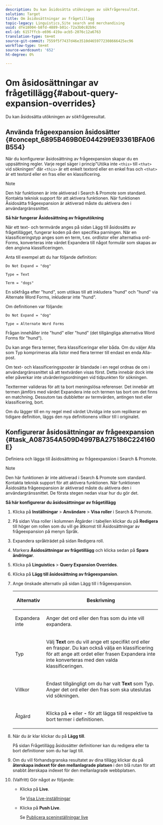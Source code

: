 ```yaml
---
description: Du kan åsidosätta utökningen av sökfrågeresultat.
solution: Target
title: Om åsidosättningar av frågetillägg
topic-legacy: Linguistics,Site search and merchandising
uuid: dfe18004-b8fd-4889-b01c-72a3b0c82b9c
exl-id: 6157ffcb-e696-419a-acb5-2076c12a6763
translation-type: tm+mt
source-git-commit: 7559f5f7437d46e3510d4659772308666425ec96
workflow-type: tm+mt
source-wordcount: '652'
ht-degree: 0%

---
```


# Om åsidosättningar av frågetillägg{#about-query-expansion-overrides}

Du kan åsidosätta utökningen av sökfrågeresultat.

## Använda frågeexpansion åsidosätter {#concept_6895B469B0E044299E93361BFA06B554}

När du konfigurerar åsidosättning av frågeexpansion skapar du en uppsättning regler. Varje regel säger i princip&quot;Utöka inte `<this>` till `<that>` vid sökningen&quot; där `<this>` är ett enkelt textord eller en enkel fras och `<that>` är ett textord eller en fras eller en klassificering.

>[!NOTE]
>
>Den här funktionen är inte aktiverad i Search &amp; Promote som standard. Kontakta teknisk support för att aktivera funktionen. När funktionen Åsidosätta frågeexpansion är aktiverad måste du aktivera den i användargränssnittet.

**Så här fungerar Åsidosättning av frågeutökning**

När ett text- och termvärde anges på sidan Lägg till åsidosätts av frågetillägget, fungerar koden på den specifika parningen. När en klassificeringstyp anges som en term, t.ex. ordlistor eller alternativa ord-Forms, konverteras inte värdet Expandera till något formulär som skapas av den angivna klassificeringen.

Anta till exempel att du har följande definition:

`Do Not Expand = "dog"`

`Type = Text`

`Term = "dogs"`

En sökfråga efter &quot;hund&quot;, som utökas till att inkludera &quot;hund&quot; och &quot;hund&quot; via Alternate Word Forms, inkluderar inte &quot;hund&quot;.

Om definitionen var följande:

`Do Not Expand = "dog"`

`Type = Alternate Word Forms`

Frågan innehåller inte &quot;hund&quot; eller &quot;hund&quot; (det tillgängliga alternativa Word Forms för &quot;hund&quot;).

Du kan ange flera termer, flera klassificeringar eller båda. Om du väljer Alla som Typ komprimeras alla listor med flera termer till endast en enda Alla-post.

Om text- och klassificeringsposter är blandade i en regel ordnas de om i användargränssnittet så att textvärden visas först. Detta innebär dock inte eller påverkar inte utvärderingsordningen vid tidpunkten för sökningen.

Texttermer valideras för att ta bort meningslösa referenser. Det innebär att termen jämförs med värdet Expandera inte och termen tas bort om det finns en matchning. Dessutom tas dubbletter av termvärden, antingen text eller klassificering, bort.

Om du lägger till en ny regel med värdet Utvidga inte som replikerar en tidigare definition, läggs den nya definitionens villkor till i originalet.

## Konfigurerar åsidosättningar av frågeexpansion {#task_A087354A509D4997BA275186C224160E}

Definiera och lägga till åsidosättning av frågeexpansion i Search &amp; Promote.

<!-- 

t_configuring_query_expansion_overrides.xml

 -->

>[!NOTE]
Den här funktionen är inte aktiverad i Search &amp; Promote som standard. Kontakta teknisk support för att aktivera funktionen. När funktionen Åsidosätta frågeexpansion är aktiverad måste du aktivera den i användargränssnittet. De första stegen nedan visar hur du gör det.

**Så här konfigurerar du åsidosättningar av frågetillägg**

1. Klicka på **Inställningar** > **Användare** > **Visa roller** i Search &amp; Promote.
1. På sidan Visa roller i kolumnen Åtgärder i tabellen klickar du på **Redigera** till höger om rollen som du vill ge åtkomst till Åsidosättningar av frågeexpansion på menyn Språk.
1. Expandera språkträdet på sidan Redigera roll.
1. Markera **Åsidosättningar av frågetillägg** och klicka sedan på **Spara ändringar**.
1. Klicka på **Linguistics** > **Query Expansion Overrides**.
1. Klicka på **Lägg till åsidosättning av frågeexpansion**.
1. Ange önskade alternativ på sidan Lägg till i frågeexpansion.

   <!-- 
   
   r_query_expansion_override_definitions.xml
   
   -->

   <table> 
    <thead> 
      <tr> 
      <th colname="col1" class="entry"> <p>Alternativ </p> </th> 
      <th colname="col2" class="entry"> <p>Beskrivning </p> </th> 
      </tr> 
    </thead>
    <tbody> 
      <tr> 
      <td colname="col1"> <p>Expandera inte </p> </td> 
      <td colname="col2"> <p>Anger det ord eller den fras som du inte vill expandera. </p> </td> 
      </tr> 
      <tr> 
      <td colname="col1"> <p>Typ </p> </td> 
      <td colname="col2"> <p>Välj <b>Text</b> om du vill ange ett specifikt ord eller en fraspar. Du kan också välja en klassificering för att ange att ordet eller frasen Expandera inte inte konverteras med den valda klassificeringen. </p> </td> 
      </tr> 
      <tr> 
      <td colname="col1"> <p>Villkor </p> </td> 
      <td colname="col2"> <p>Endast tillgängligt om du har valt <b>Text</b> som Typ. Anger det ord eller den fras som ska uteslutas vid sökningen. </p> </td> 
      </tr> 
      <tr> 
      <td colname="col1"> <p>Åtgärd </p> </td> 
      <td colname="col2"> <p> Klicka på <b>+</b> eller <b>-</b> för att lägga till respektive ta bort termer i definitionen. </p> </td> 
      </tr> 
    </tbody> 
    </table>

1. När du är klar klickar du på **Lägg till**.

   På sidan Frågetillägg åsidosätter definitioner kan du redigera eller ta bort definitioner som du har lagt till.
1. Om du vill förhandsgranska resultatet av dina tillägg klickar du på **återskapa indexet för den mellanlagrade platsen** i den blå rutan för att snabbt återskapa indexet för den mellanlagrade webbplatsen.
1. (Valfritt) Gör något av följande:

   * Klicka på **Live**.

      Se [Visa Live-inställningar](../c-about-staging.md#task_401A0EBDB5DB4D4CA933CBA7BECDC10F)

   * Klicka på **Push Live**.

      Se [Publicera sceninställningar live](../c-about-staging.md#task_44306783B4C0408AAA58B471DAF2D9A4)
